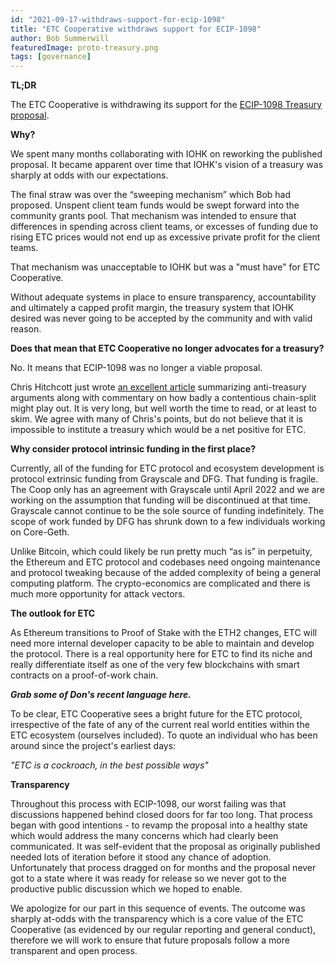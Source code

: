 ```yaml
---
id: "2021-09-17-withdraws-support-for-ecip-1098"
title: "ETC Cooperative withdraws support for ECIP-1098"
author: Bob Summerwill 
featuredImage: proto-treasury.png
tags: [governance]
---
```


**TL;DR**

The ETC Cooperative is withdrawing its support for the [ECIP-1098 Treasury
proposal](https://ecips.ethereumclassic.org/ECIPs/ecip-1098).

**Why?**

We spent many months collaborating with IOHK on reworking the published
proposal.  It became apparent over time that IOHK's vision of a treasury was sharply at odds with our expectations.

The final straw was over the “sweeping mechanism” which Bob had proposed.
Unspent client team funds would be swept forward into the community grants
pool.  That mechanism was intended to ensure that differences in spending across client teams, or excesses of funding due to rising ETC prices would not end up as
excessive private profit for the client teams.

That mechanism was unacceptable to IOHK but was a "must have" for ETC Cooperative.

Without adequate systems in place to ensure transparency, accountability and ultimately a capped profit margin, the treasury system that IOHK desired
was never going to be accepted by the community and with valid reason.

**Does that mean that ETC Cooperative no longer advocates for a treasury?**

No.  It means that ECIP-1098 was no longer a viable proposal.

Chris Hitchcott just wrote [an excellent article](https://www.ethereumclassicclassic.org/)
summarizing anti-treasury arguments along with commentary on how badly a contentious chain-split might play out.  It is very long, but well worth the time to read, or at least to skim.  We agree with many of Chris's points,
but do not believe that it is impossible to institute a treasury which
would be a net positive for ETC.

**Why consider protocol intrinsic funding in the first place?**

Currently, all of the funding for ETC protocol and ecosystem development is protocol extrinsic funding from Grayscale and DFG.  That funding is fragile.
The Coop only has an agreement with Grayscale until April 2022 and we are working on the assumption that funding will be discontinued at that time.
Grayscale cannot continue to be the sole source of funding indefinitely.
The scope of work funded by DFG has shrunk down to a few individuals
working on Core-Geth.

Unlike Bitcoin, which could likely be run pretty much “as is” in perpetuity, the Ethereum and ETC protocol and codebases need ongoing maintenance and protocol
tweaking because of the added complexity of being a general computing platform.
The crypto-economics are complicated and there is much more opportunity for
attack vectors.

**The outlook for ETC**

As Ethereum transitions to Proof of Stake with the ETH2 changes, ETC will
need more internal developer capacity to be able to maintain and develop the protocol.  There is a real opportunity here for ETC to find its niche and
really differentiate itself as one of the very few blockchains with smart
contracts on a proof-of-work chain.

***Grab some of Don's recent language here.***

To be clear, ETC Cooperative sees a bright future for the
ETC protocol, irrespective of the fate of any of the current real world entities
within the ETC ecosystem (ourselves included).  To quote an individual who has been around since the project's earliest days:

*"ETC is a cockroach, in the best possible ways"*

**Transparency**

Throughout this process with ECIP-1098, our worst failing was that discussions happened behind closed doors for far too long.  That process began with good intentions - to revamp the proposal into a healthy state which
would address the many concerns which had clearly been communicated.  It was
self-evident that the proposal as originally published needed lots of iteration before it stood any chance of adoption.  Unfortunately that process dragged on for months and the proposal never got to a state where it was ready for release
so we never got to the productive public discussion which we hoped to enable.

We apologize for our part in this sequence of events.  The outcome
was sharply at-odds with the transparency which is a core value of the
ETC Cooperative (as evidenced by our regular reporting and general conduct),
therefore we will work to ensure that future proposals follow a more
transparent and open process.

